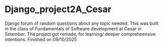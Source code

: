 # Django_project2A_Cesar

Django forum of random questions about any topic needed.
This was built in the class of Fundamentals of Software development at Cesar in Setember.
The project got remade, for learning/ deeper compreheensive intentions. Finished on 09/10/2025
